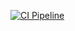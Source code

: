[![CI Pipeline](https://github.com/SavenkoNikita/clean-func/actions/workflows/main.yml/badge.svg)](https://github.com/SavenkoNikita/clean-func/actions/workflows/main.yml)
